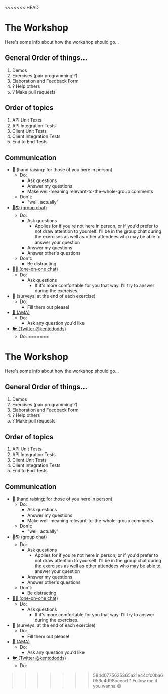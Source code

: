 <<<<<<< HEAD
# The Workshop

Here's some info about how the workshop should go...

## General Order of things...

1.  Demos
2.  Exercises (pair programming!?)
3.  Elaboration and Feedback Form
4.  ? Help others
5.  ? Make pull requests

## Order of topics

1.  API Unit Tests
2.  API Integration Tests
3.  Client Unit Tests
4.  Client Integration Tests
5.  End to End Tests

## Communication

* 🙋 (hand raising: for those of you here in person)
  * Do:
    * Ask questions
    * Answer my questions
    * Make well-meaning relevant-to-the-whole-group comments
  * Don't:
    * "well, actually"
* [💬🌎 (group chat)](https://gitter.im/kentcdodds/testing-workshop)
  * Do:
    * Ask questions
      * Applies for if you're not here in person, or if you'd prefer to not draw attention to yourself. I'll be in the group chat during the exercises as well as other attendees who may be able to answer your question
    * Answer my questions
    * Answer other's questions
  * Don't:
    * Be distracting
* [💬😀 (one-on-one chat)](https://gitter.im/kentcdodds)
  * Do:
    * Ask questions
      * If it's more comfortable for you that way. I'll try to answer during the exercises.
* 📑 (surveys: at the end of each exercise)
  * Do:
    * Fill them out please!
* [📧 (AMA)](http://kcd.im/ama)
  * Do:
    * Ask any question you'd like
* [🐦 (Twitter @kentcdodds)](https://twitter.com/kentcdodds)
  * Do:
=======
# The Workshop

Here's some info about how the workshop should go...

## General Order of things...

1.  Demos
2.  Exercises (pair programming!?)
3.  Elaboration and Feedback Form
4.  ? Help others
5.  ? Make pull requests

## Order of topics

1.  API Unit Tests
2.  API Integration Tests
3.  Client Unit Tests
4.  Client Integration Tests
5.  End to End Tests

## Communication

* 🙋 (hand raising: for those of you here in person)
  * Do:
    * Ask questions
    * Answer my questions
    * Make well-meaning relevant-to-the-whole-group comments
  * Don't:
    * "well, actually"
* [💬🌎 (group chat)](https://gitter.im/kentcdodds/testing-workshop)
  * Do:
    * Ask questions
      * Applies for if you're not here in person, or if you'd prefer to not draw attention to yourself. I'll be in the group chat during the exercises as well as other attendees who may be able to answer your question
    * Answer my questions
    * Answer other's questions
  * Don't:
    * Be distracting
* [💬😀 (one-on-one chat)](https://gitter.im/kentcdodds)
  * Do:
    * Ask questions
      * If it's more comfortable for you that way. I'll try to answer during the exercises.
* 📑 (surveys: at the end of each exercise)
  * Do:
    * Fill them out please!
* [📧 (AMA)](http://kcd.im/ama)
  * Do:
    * Ask any question you'd like
* [🐦 (Twitter @kentcdodds)](https://twitter.com/kentcdodds)
  * Do:
>>>>>>> 594d0775625365a21e44cfc0ba6053c4d98bcead
    * Follow me if you wanna 😄